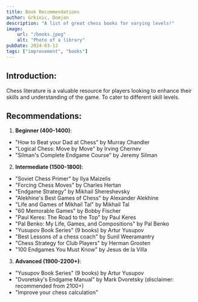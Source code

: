 ```yaml
---
title: Book Recommendations
author: Grkinic, Domjan
description: "A list of great chess books for varying levels!"
image:
    url: "/books.jpeg"
    alt: "Photo of a library"
pubDate: 2024-03-13
tags: ["improvement", "books"]
---
```


## Introduction:
Chess literature is a valuable resource for players looking to enhance their skills and understanding of the game. To cater to different skill levels.

## Recommendations:
1. **Beginner (400-1400)**:
- "How to Beat your Dad at Chess" by Murray Chandler
- "Logical Chess: Move by Move" by Irving Chernev
- "Silman's Complete Endgame Course" by Jeremy Silman

2. **Intermediate (1500-1800)**:
- "Soviet Chess Primer" by Ilya Maizelis
- "Forcing Chess Moves" by Charles Hertan
- "Endgame Strategy" by Mikhail Shereshevsky
- "Alekhine's Best Games of Chess" by Alexander Alekhine
- "Life and Games of Mikhail Tal" by Mikhail Tal
- "60 Memorable Games" by Bobby Fischer
- "Paul Keres: The Road to the Top" by Paul Keres
- "Pal Benko: My Life, Games, and Compositions" by Pal Benko
- "Yusupov Book Series" (9 books) by Artur Yusupov
- "Best Lessons of a chess coach" by Sunil Weeramantry
- "Chess Strategy for Club Players" by Herman Grooten
- "100 Endgames You Must Know" by Jesus de la Villa

3. **Advanced (1900-2200+)**:
- "Yusupov Book Series" (9 books) by Artur Yusupov
- "Dvoretsky's Endgame Manual" by Mark Dvoretsky (disclaimer: recommended from 2100+)
- "Improve your chess calculation"



